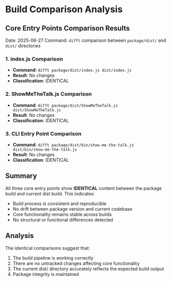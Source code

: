# Build Comparison Analysis

## Core Entry Points Comparison Results

Date: 2025-06-27
Command: `difft` comparison between `package/dist/` and `dist/` directories

### 1. index.js Comparison
- **Command**: `difft package/dist/index.js dist/index.js`
- **Result**: No changes
- **Classification**: IDENTICAL

### 2. ShowMeTheTalk.js Comparison  
- **Command**: `difft package/dist/ShowMeTheTalk.js dist/ShowMeTheTalk.js`
- **Result**: No changes
- **Classification**: IDENTICAL

### 3. CLI Entry Point Comparison
- **Command**: `difft package/dist/bin/show-me-the-talk.js dist/bin/show-me-the-talk.js`
- **Result**: No changes
- **Classification**: IDENTICAL

## Summary

All three core entry points show **IDENTICAL** content between the package build and current dist build. This indicates:

- Build process is consistent and reproducible
- No drift between package version and current codebase
- Core functionality remains stable across builds
- No structural or functional differences detected

## Analysis

The identical comparisons suggest that:
1. The build pipeline is working correctly
2. There are no untracked changes affecting core functionality
3. The current dist/ directory accurately reflects the expected build output
4. Package integrity is maintained